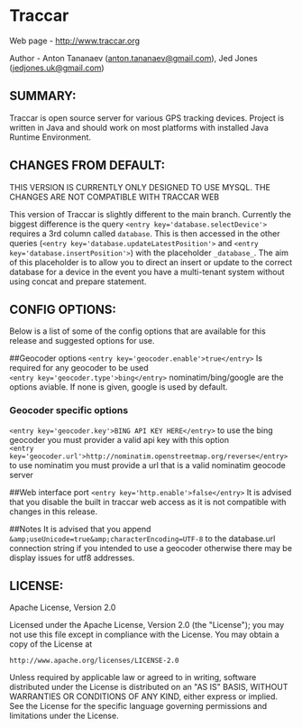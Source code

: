 
# Traccar 

Web page - http://www.traccar.org

Author - Anton Tananaev (anton.tananaev@gmail.com), Jed Jones (jedjones.uk@gmail.com)

SUMMARY:
-----------

Traccar is open source server for various GPS tracking devices.
Project is written in Java and should work on most platforms with
installed Java Runtime Environment.

CHANGES FROM DEFAULT:
-----------
THIS VERSION IS CURRENTLY ONLY DESIGNED TO USE MYSQL. THE CHANGES ARE NOT COMPATIBLE WITH TRACCAR WEB

This version of Traccar is slightly different to the main branch.
Currently the biggest difference is  the query `<entry key='database.selectDevice'>`
requires a 3rd column called `database`. This is then accessed in the other queries
(`<entry key='database.updateLatestPosition'>` and `<entry key='database.insertPosition'>`)
with the placeholder `_database_`. The aim of this placeholder is to allow you to 
direct an insert or update to the correct database for a device in the event 
you have a multi-tenant system without using concat and prepare statement.

CONFIG OPTIONS:
-----------
Below is a list of some of the config options that are available for this release and suggested options for use.

##Geocoder options
`<entry key='geocoder.enable'>true</entry>` Is required for any geocoder to be used  
`<entry key='geocoder.type'>bing</entry>` nominatim/bing/google are the options aviable. If none is given, google is used by default.  
### Geocoder specific options
`<entry key='geocoder.key'>BING API KEY HERE</entry>` to use the bing geocoder you must provider a valid api key with this option  
`<entry key='geocoder.url'>http://nominatim.openstreetmap.org/reverse</entry>` to use nominatim you must provide a url that is a valid nominatim geocode server  

##Web interface port
`<entry key='http.enable'>false</entry>` It is advised that you disable the built in traccar web access as it is not compatible with changes in this release.  

##Notes
It is advised that you append `&amp;useUnicode=true&amp;characterEncoding=UTF-8` to the database.url 
connection string if you intended to use a geocoder otherwise there may be display issues for utf8
addresses.

LICENSE:
-----------
Apache License, Version 2.0

Licensed under the Apache License, Version 2.0 (the "License");
you may not use this file except in compliance with the License.
You may obtain a copy of the License at

    http://www.apache.org/licenses/LICENSE-2.0

Unless required by applicable law or agreed to in writing, software
distributed under the License is distributed on an "AS IS" BASIS,
WITHOUT WARRANTIES OR CONDITIONS OF ANY KIND, either express or implied.
See the License for the specific language governing permissions and
limitations under the License.

